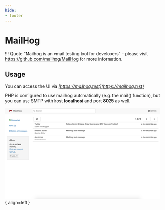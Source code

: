 ```yaml
---
hide:
- footer
---
```


# MailHog

!!! Quote
    "Mailhog is an email testing tool for developers" - please visit https://github.com/mailhog/MailHog for more information.


## Usage

You can access the UI via *[https://mailhog.test](https://mailhog.test)*

PHP is configured to use mailhog automatically (e.g. the mail() function), but you can use SMTP with host <strong>localhost</strong> and port <strong>8025</strong> as well.

![Image title](/assets/mailhog.png){ align=left }
